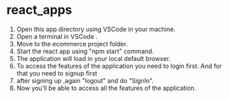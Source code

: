 # react_apps


1. Open this app directory using  VSCode in your machine. 
2. Open a terminal  in VSCode .
3. Move to the ecommerce project folder.
4. Start the  react app using "npm start" command.
5. The application will load in your local default browser.
6. To access the features of the application you need to login first. And for that you need to signup first
7. after signing up ,again "logout" and do "SignIn".
8. Now you'll be able to access all the features of the application.
